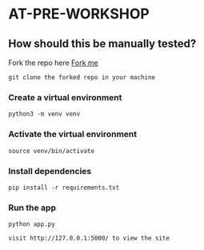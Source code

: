 # AT-PRE-WORKSHOP

## How should this be manually tested?

Fork the repo here [Fork me](https://github.com/danielotieno/at-mombasa)

```
git clone the forked repo in your machine
```

### Create a virtual environment

```
python3 -m venv venv
```

### Activate the virtual environment

```
source venv/bin/activate
```

### Install dependencies

```
pip install -r requirements.txt
```

### Run the app

```
python app.py

visit http://127.0.0.1:5000/ to view the site
```
